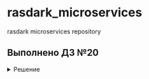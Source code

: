 # rasdark_microservices

rasdark microservices repository

## Выполнено ДЗ №20

<details>
  <summary>Решение</summary>

- [x] Основное ДЗ
- [x] Дополнительное ДЗ

## В процессе сделано

- Осуществлены на практике разные способы доступа к приложению извне: NodePort, LoadBalancer, Ingress
- Познакомился на практике с Ingress Controller
- Познакомился на практике с SSL Терминацией в Ingress'ах
- Как в ingress можно "спрятать" секреты (TLS сертификаты, ключи) (задание с ★)
- Познакомился на практике с базовыми Network Policy
- Познакомился на практике с "постоянным хранилищем" для сервисов БД

## Как проверить

### Развернуть кластер и задеплоить приложение в Яндекс Облако

Внимание, часть параметров terraform унесена в переменные окружения.

Развернуть кубер-кластер
```bash
cd ./kubernetes/terraform2
terraform init
terraform apply

yc managed-kubernetes cluster get-credentials k8s-dev --external --force
```

Создать в Облаке ресурс диск, сохранить id, подставить в mongo-volume.yml

```bash
yc compute disk create  --name k8s-pvs  --zone ru-central1-a  --size 4  --description "disk for k8s"
yc compute disk list | grep k8s-pvs | awk '{print $2}'
sed -i 's/id-to-replace/fhm3ncj7icnc2a4amo6u/' ../reddit/mongo-volume.yml
```

Установить Ingress Controller
```bash
kubectl apply -f https://raw.githubusercontent.com/kubernetes/ingress-nginx/controller-v0.34.1/deploy/static/provider/cloud/deploy.yaml
```

Развернуть поды приложения

```bash
kubectl apply -f ../reddit/dev-namespace.yml
kubectl apply -n dev -f ../reddit/
```

Ждём поды

```bash
watch -n1 kubectl get pods -n dev
```

Ждём публикацию ingress =)

```bash
kubectl get ingress -n dev
```

Подключаемся по https://address

Скриншоты:

Работа приложения через ingress c ssl termination
![ok](./kubernetes/img/ssl-work.png)

Persistent Storage после создания
![ok](./kubernetes/img/pvs-02.png)

Persistent Storage после пересоздания
![ok](./kubernetes/img/pvs-03.png)


### Удалить ресурсы

```bash
terraform destroy
yc compute disk delete --name 'k8s-pvs'
```

## Выполнено ДЗ №19

<details>
  <summary>Решение</summary>

- [x] Основное ДЗ
- [x] Дополнительное ДЗ

## В процессе сделано

- Разворачивание и использование minikube локально на Gentoo (docker, podman, qemu, virtualbox)
- Деплой приложения reddit в локальный кубер
- Знакомство с сервисом dashboard + описание манифестов для разворачивания в кубер кластер
- Разворачивание Kubernetis Managed в Yandex.Cloud + описание с помощью terraform
- Деплой приложения в кубер-кластер в яндекс облаке


## Как проверить

### Развернуть кластер и задеплоить приложение в Яндекс Облако

Внимание, часть параметров terraform унесена в переменные окружения.

```bash
cd ./kubernetes/terraform2
terraform init
terraform apply

yc managed-kubernetes cluster get-credentials k8s-dev --external
kubectl apply -f ../reddit/dev-namespace.yml
kubectl config current-context
kubectl apply -n dev -f ../reddit/
```

Ожидаем пока поднимутся поды приложения:

```bash
watch -n1 kubectl get pods -n dev
```

Ищем адрес и порт приложения и подключаемся дабы проверить результат :)

```bash
kubectl get nodes -o wide
kubectl describe service ui -n dev | grep NodePort
```

![ok](./kubernetes/img/yc-k8s-cluster-work.png)


### Dashboard

Идём по адресу: https://kubernetes.io/docs/tasks/access-application-cluster/web-ui-dashboard/

Забираем файл по ссылке и добавляем в описание сервиса NodePort.

Далее разворачиваем, получаем токен, подключаемся и проверяем.

```bash
cd kubernetes/dashboard
kubectl apply -f dashboard.yml
kubectl get deployments -n kubernetes-dashboard
kubectl get services -n kubernetes-dashboard

kubectl apply -f admin-sa.yml
kubectl apply -f dashboard-admin.yml

export ADMIN_NAME="kube-admin"
kubectl -n kube-system describe secret $(kubectl -n kube-system get secret | grep ${ADMIN_NAME} | awk '{print $1}')

```

Сохраняем токен в буфер обмена

Запускаем прокси:

```bash
kubectl proxy
```

Переходим по ссылке: http://localhost:8001/api/v1/namespaces/kubernetes-dashboard/services/https:kubernetes-dashboard:/proxy/

![dash](./kubernetes/img/yc-k8s-dashboard.png)

</details>

## Выполнено ДЗ №18

<details>
  <summary>Решение</summary>

- [x] Основное ДЗ
- [x] Дополнительное ДЗ

## В процессе сделано

- Собран и исследован кубер-кластер "вручную"
- Запущены недоделанные подики приложения
- Дополнительное задание: разврачивание кубер-кластера terraform + ansible

## Как проверить

Развернуть кубер-кластер

```bash
cd kubernetes/terraform && terraform init && terraform apply
```

Подключиться к мастеру

```bash
ssh -i ~/.ssh/appuser ubuntu@178.154.205.54
```

Посмотреть список нод:

```bash
kubectl get nodes
```

</details>

## Выполнено ДЗ №17

<details>
  <summary>Решение</summary>

- [x] Основное ДЗ
- [x] Дополнительное ДЗ

## В процессе сделано

- Всё по методичке
- Все дополнительные задания

## Как проверить

Создаём инстанс

```bash
yc compute instance create   --name logging   --memory=6   --zone ru-central1-a   --network-interface subnet-name=default-ru-central1-a,nat-ip-version=ipv4   --create-boot-disk image-folder-id=standard-images,image-family=ubuntu-1804-lts,size=15   --ssh-key ~/.ssh/appuser.pub
```

Создаём докер-машин

```bash
docker-machine create   --driver generic   --generic-ip-address=130.193.49.159   --generic-ssh-user yc-user   --generic-ssh-key ~/.ssh/appuser   logging
```

Подключаемся

```bash
eval $(docker-machine env docker-host)
```

Выполняем всё по методичке. Доходим удивительного опыта траблшутинга с помощью системы логирования и зипкина.

Собираем образы контейнеров с багованным кодом, правим docker_build скрипт (тегируем bugged), поднимаем новые контейнеры с приложением.

Идём на основную страничку - ок. Идём в любой пост - видим что описанная проблема реальна. Проваливаемся в зипкин и..

![ci-1](./logging/images/logging-1.png)

Видим реальную задержку, видим в каком контейнере (post), видим эндпоинт (/post) и зипкин спан нэйм (db_find_single_post).

Открываем основной код post-py (post_app.py), ищем по зипкин спан нейм, всматриваемся в код и видим, что какой-то молодец установил задержку в 3 сек с помощью sleep.

Убираем строчку (или камментим), пересобираем образ контейнера post, поднимаем контейнер, пытаемся воспроизвести баг - а его больше нет =)
</details>

## Выполнено ДЗ №16

<details>
  <summary>Решение</summary>

- [x] Основное ДЗ
- [x] Дополнительное ДЗ

## В процессе сделано

- Всё по методичке
- Все дополнительные задания

## Как проверить

Создаём инстанс

```bash
yc compute instance create   --name docker-host   --memory=8   --zone ru-central1-a   --network-interface subnet-name=default-ru-central1-a,nat-ip-version=ipv4   --create-boot-disk image-folder-id=standard-images,image-family=ubuntu-1804-lts,size=50   --ssh-key ~/.ssh/appuser.pub
```

Создаём докер-машин

```bash
docker-machine create   --driver generic   --generic-ip-address=51.250.10.50   --generic-ssh-user yc-user   --generic-ssh-key ~/.ssh/appuser   docker-host
```

Подключаемся

```bash
eval $(docker-machine env docker-host)
```

Собираем образы, пушим в хаб, запускаем докеры

```bash
cd monitoring && make
```

</details>

## Выполнено ДЗ №15

<details>
  <summary>Решение</summary>

- [x] Основное ДЗ
- [x] Дополнительное ДЗ

## В процессе сделано

- Все по методичке

## Возникшие проблемы

В процессе работы возникла только одна проблема: не хватка памяти при запуске теста в раннере.
Решение: пересоздать инстанс в облаке с 8Гб ОЗУ.

## Как проверить

Создаем инстанс

```bash
yc compute instance create   --name gitlab-host   --memory=8   --zone ru-central1-a   --network-interface subnet-name=default-ru-central1-a,nat-ip-version=ipv4   --create-boot-disk image-folder-id=standard-images,image-family=ubuntu-1804-lts,size=50   --ssh-key ~/.ssh/appuser.pub
```

Правим инвентори

Разворачиваем GitLab

```bash
cd gitlab-ci/ansible && ansible-playbook gitlab_prepare.yml
```

Ждём пару-тройку минут. Идём по урлу <http://внешний_адрес_>инстанса - ГитЛаб работает.

Ищём рутовй пароль гитлаба, вариантов несколько, самый простой, в лоб:

```bash
ssh -i ~/.ssh/appuser yc-user@178.154.203.135 sudo grep -i "password:" /srv/gitlab/config/initial_root_password
```

Логинимся в гитлаб, отключаем регистрацию, ищем токен регистрации раннера.

Создаём контейнер с раннером и регистрируем в гитлабе.

```bash
ansible-playbook -e 'GITLAB_TOKEN="GR1348941BHDrqFq_t8zrTJ2P3jsq"' gitlab_runner.yml
```

![runner](./gitlab-ci/images/runner.png)

Сразу добавляем интеграцию со слак: зовём webhook integration, получаем вебхук урл, вгоняем в настройки в гитлаб интегрейшен, жмякаем кнопки на что тригерриться гитлабу, сохраняем.

Работу моего веб-хука посмотреть можно тут: [C03KQ35UW4A](https://devops-team-otus.slack.com/archives/)

![ci-1](./gitlab-ci/images/ci-1.png)
![ci-3](./gitlab-ci/images/ci-3.png)
![envs](./gitlab-ci/images/envs.png)

</details>

## Выполнено ДЗ №14

<details>
  <summary>Решение</summary>

- [x] Основное ДЗ
- [x] Дополнительное ДЗ: docker-compose.override

## В процессе сделано

- Разобрался с работой сетей в докере
- Работа с docker-compose
- docker-compose.override

### Docker Compose

Параметризация осуществляется путем создания из .env.example - .env с заполнением переменных.

Имя проекта формируется из имени корневой папки для docker-compose.yml (src). Переопределить можно
2мя способами:

```bash
docker-compose -p Имя-проекта up -d
```

Задание переменной COMPOSE_PROJECT_NAME в .env

### Docker-compose.override

Чтобы не тащить каталоги проекта на docker-host, сборку сделал на localhost.

</details>

## Выполнено ДЗ №13

<details>
  <summary>Решение</summary>

- [x] Основное ДЗ
- [x] Дополнительное ДЗ: переопределение сетевых алиасов и запуск контейнеров с передачей переменных окружения
- [x] Дополнительное ДЗ: оптимизация образов с использованием в качестве базового alpine

## В процессе сделано

- Подготовка docker-host.
  Так как в предыдущем ДЗ работали с packer (который в процессе работы создаёт сеть), сети все
  удалили. Поэтому сперва создадим их:

  ```shell
  yc vpc network create default --description "Default network"
  yc vpc subnet create default-ru-central1-a --zone ru-central1-a --network-name default --range 10.121.0.0/24
  ```

  Создадим инстанс в Ya.Cloud

  ```shell
  yc compute instance create \
    --name docker-host \
    --zone ru-central1-a \
    --network-interface subnet-name=default-ru-central1-a,nat-ip-version=ipv4 \
    --create-boot-disk image-folder-id=standard-images,image-family=ubuntu-1804-lts,size=15 \
    --ssh-key ~/.ssh/appuser.pub
  ```

  Затем я столкнулся с проблемой при добавлении хоста в docker-machine (отуствие **netstat** на хосте).
  Которая решается просто:

  ```shell
  ssh -i ~/.ssh/appuser yc-user@51.250.78.165 'sudo apt install net-tools'
  ```

  После этого с docker-machine всё хорошо =)

  ```shell
  docker-machine create \
    --driver generic \
    --generic-ip-address=51.250.78.165 \
    --generic-ssh-user yc-user \
    --generic-ssh-key ~/.ssh/appuser \
    docker-host
  ```

- Подготовка исходников микросервисов, подготовка и сборка докер-образов.

  На этом этапе столкнулся с проблемой:
  При попытке собрать образ сервиса post-py словил ошибку установки модуля MarkupSafe.
  Ошибка решилась просто добавлением шага обновление pip в докер-файле (древниве версии pip не умеют в Python-Requires метаданные)

- Создание сети, запуск контейнеров в указанной сети. Проверка работы приложения
- Задание с * (переопределение сетевых алиасов и запуск контейнеров с передачей переменных окружения)

```shell
docker run -d --network=reddit --network-alias=my_post_db --network-alias=my_comment_db mongo:latest

docker run -d --network=reddit --network-alias=my_post --env POST_DATABASE_HOST=my_post_db rasdark/post:1.0
docker run -d --network=reddit --network-alias=my_comment --env COMMENT_DATABASE_HOST=my_comment_db  rasdark/comment:1.0
docker run -d --network=reddit -p 9292:9292 --env POST_SERVICE_HOST=my_post --env COMMENT_SERVICE_HOST=my_comment rasdark/ui:1.0
```

- Оптимизация образа сервиса ui с использованием в качестве базового образа - ubuntu:16

  Результат:

  ```shell
  REPOSITORY        TAG            IMAGE ID       CREATED          SIZE
  rasdark/ui        2.0            35c85db41635   17 seconds ago   464MB
  rasdark/ui        1.0            b7c473ac91ba   17 minutes ago   771MB
  ```

- Задание с *: оптимизация образов с использованием в качестве базового alpine

  Результат UI:

  ```shell
  REPOSITORY        TAG            IMAGE ID       CREATED          SIZE
  rasdark/ui        3.0            3741e0adbefc   5 seconds ago    266MB
  rasdark/ui        2.0            35c85db41635   11 minutes ago   464MB
  rasdark/ui        1.0            b7c473ac91ba   28 minutes ago   771MB
  ```

  Результат COMMENT:

  ```shell
  REPOSITORY        TAG            IMAGE ID       CREATED          SIZE
  rasdark/comment   2.0            7fde219e1bfb   11 seconds ago   263MB
  rasdark/comment   1.0            21dae36d6770   35 minutes ago   769MB
  ```

  С сервисом POST-PY накладочка =) В методичке уже был оптимизированный образ на базе alpine

  Итого:

  ```shell
  CONTAINER ID   IMAGE                 COMMAND                  CREATED         STATUS         PORTS            NAMES
  1767fa65cb7f   rasdark/comment:2.0   "puma"                   3 seconds ago   Up 1 second                       lucid_lumiere
  b2f46f7beb32   rasdark/ui:3.0        "puma"                   5 minutes ago   Up 4 minutes   0.0.0.0:9292->9292/tcp, :::9292->9292/tcp   loving_ritchie
  72eeb0576601   rasdark/post:1.0      "python3 post_app.py"    5 minutes ago   Up 5 minutes                       agitated_jepsen
  9b50aa8faadb   mongo:latest          "docker-entrypoint.s…"   5 minutes ago   Up 5 minutes   27017/tcp           mystifying_fermi
  ```

- Создание тома, подключение тома к контейнеру с монгой, проверка работы приложения в целом (с остановкой контейнера с базой)

</details>

## Выполнено ДЗ №12

<details>
  <summary>Решение</summary>

- [x] Основное ДЗ
- [x] Дополнительное ДЗ: сказ о разнице между образом и контейнером
- [x] Дополнительное ДЗ: инфраструктура приложения с помощью packer, terraform, ansible

### В процессе сделано

- Установка, настройка, работа с docker, docker-machine
- Настройка docker-machine для работы с докером внутри виртуалки в Яндекс.Облако
- Сборка образа на хосте в Облаке
- Работа с Docker Hub (регистрация, пуш, пул в локальную среду для проверки)
- Разработана инфраструктура приложения с помощью packer, terraform, ansible

### Задания с *

Разница между образом и контейнером описана в файле docker-1.log

Инфраструктура подготовлена в **infra/**

Для проверки работы инфраструктуры необходимо:

- Создать базовый образ с установленным докером с помощью packer.

```shell
cd infra/packer
packer build -var-file=variables.json docker.json
```

- Указать необходимое число инстансов в terraform.tfvars (переменная instance_count)
- Подготовить инстансы с помощью terraform

```shell
cd ../terraform
terraform apply
```

- Задеплоить приложение с помощью ansible

```shell
cd ../ansible
ansible-playbook playbooks/docker_run.yml
```

</details>
